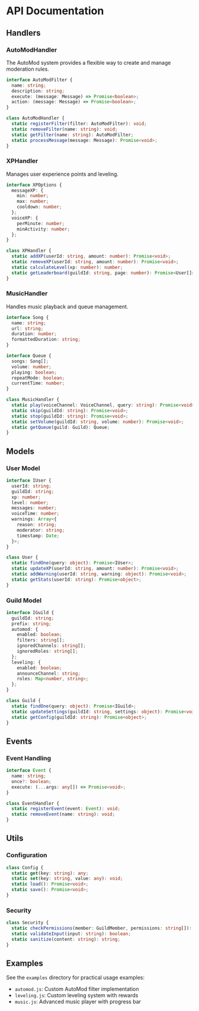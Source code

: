 # API Documentation

## Handlers

### AutoModHandler

The AutoMod system provides a flexible way to create and manage moderation rules.

```typescript
interface AutoModFilter {
  name: string;
  description: string;
  execute: (message: Message) => Promise<boolean>;
  action: (message: Message) => Promise<boolean>;
}

class AutoModHandler {
  static registerFilter(filter: AutoModFilter): void;
  static removeFilter(name: string): void;
  static getFilter(name: string): AutoModFilter;
  static processMessage(message: Message): Promise<void>;
}
```

### XPHandler

Manages user experience points and leveling.

```typescript
interface XPOptions {
  messageXP: {
    min: number;
    max: number;
    cooldown: number;
  };
  voiceXP: {
    perMinute: number;
    minActivity: number;
  };
}

class XPHandler {
  static addXP(userId: string, amount: number): Promise<void>;
  static removeXP(userId: string, amount: number): Promise<void>;
  static calculateLevel(xp: number): number;
  static getLeaderboard(guildId: string, page: number): Promise<User[]>;
}
```

### MusicHandler

Handles music playback and queue management.

```typescript
interface Song {
  name: string;
  url: string;
  duration: number;
  formattedDuration: string;
}

interface Queue {
  songs: Song[];
  volume: number;
  playing: boolean;
  repeatMode: boolean;
  currentTime: number;
}

class MusicHandler {
  static play(voiceChannel: VoiceChannel, query: string): Promise<void>;
  static skip(guildId: string): Promise<void>;
  static stop(guildId: string): Promise<void>;
  static setVolume(guildId: string, volume: number): Promise<void>;
  static getQueue(guild: Guild): Queue;
}
```

## Models

### User Model

```typescript
interface IUser {
  userId: string;
  guildId: string;
  xp: number;
  level: number;
  messages: number;
  voiceTime: number;
  warnings: Array<{
    reason: string;
    moderator: string;
    timestamp: Date;
  }>;
}

class User {
  static findOne(query: object): Promise<IUser>;
  static updateXP(userId: string, amount: number): Promise<void>;
  static addWarning(userId: string, warning: object): Promise<void>;
  static getStats(userId: string): Promise<object>;
}
```

### Guild Model

```typescript
interface IGuild {
  guildId: string;
  prefix: string;
  automod: {
    enabled: boolean;
    filters: string[];
    ignoredChannels: string[];
    ignoredRoles: string[];
  };
  leveling: {
    enabled: boolean;
    announceChannel: string;
    roles: Map<number, string>;
  };
}

class Guild {
  static findOne(query: object): Promise<IGuild>;
  static updateSettings(guildId: string, settings: object): Promise<void>;
  static getConfig(guildId: string): Promise<object>;
}
```

## Events

### Event Handling

```typescript
interface Event {
  name: string;
  once?: boolean;
  execute: (...args: any[]) => Promise<void>;
}

class EventHandler {
  static registerEvent(event: Event): void;
  static removeEvent(name: string): void;
}
```

## Utils

### Configuration

```typescript
class Config {
  static get(key: string): any;
  static set(key: string, value: any): void;
  static load(): Promise<void>;
  static save(): Promise<void>;
}
```

### Security

```typescript
class Security {
  static checkPermissions(member: GuildMember, permissions: string[]): boolean;
  static validateInput(input: string): boolean;
  static sanitize(content: string): string;
}
```

## Examples

See the `examples` directory for practical usage examples:
- `automod.js`: Custom AutoMod filter implementation
- `leveling.js`: Custom leveling system with rewards
- `music.js`: Advanced music player with progress bar
